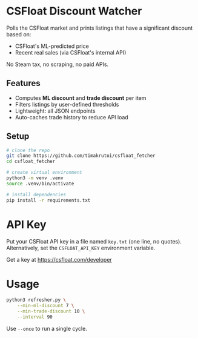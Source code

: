 # CSFloat Discount Watcher

Polls the CSFloat market and prints listings that have a significant discount based on:
- CSFloat's ML-predicted price
- Recent real sales (via CSFloat's internal API)

No Steam tax, no scraping, no paid APIs.

## Features

- Computes **ML discount** and **trade discount** per item
- Filters listings by user-defined thresholds
- Lightweight: all JSON endpoints
- Auto-caches trade history to reduce API load

## Setup

```bash
# clone the repo
git clone https://github.com/timakrutoi/csfloat_fetcher
cd csfloat_fetcher

# create virtual environment
python3 -m venv .venv
source .venv/bin/activate

# install dependencies
pip install -r requirements.txt
```

# API Key

Put your CSFloat API key in a file named `key.txt` (one line, no quotes).
Alternatively, set the `CSFLOAT_API_KEY` environment variable.

Get a key at https://csfloat.com/developer
# Usage

```bash
python3 refresher.py \
    --min-ml-discount 7 \
    --min-trade-discount 10 \
    --interval 90
```

Use `--once` to run a single cycle.
